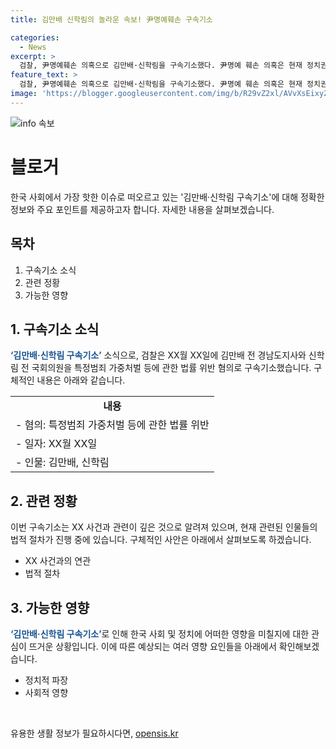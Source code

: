 ```yaml
---
title: 김만배 신학림의 놀라운 속보! 尹명예훼손 구속기소

categories:
  - News
excerpt: >
  검찰, 尹명예훼손 의혹으로 김만배·신학림을 구속기소했다. 尹명예 훼손 의혹은 현재 정치권과 언론의 주요 이슈로 떠오르고 있으며, 김만배·신학림의 구속은 이와 관련된 사건에 대한 관심을 높일 것으로 보인다.
feature_text: >
  검찰, 尹명예훼손 의혹으로 김만배·신학림을 구속기소했다. 尹명예 훼손 의혹은 현재 정치권과 언론의 주요 이슈로 떠오르고 있으며, 김만배·신학림의 구속은 이와 관련된 사건에 대한 관심을 높일 것으로 보인다.
image: 'https://blogger.googleusercontent.com/img/b/R29vZ2xl/AVvXsEixyZcFfHzMRdzZMjFBmAUKJYCLCGyLL1o632UiGVXcaFdKo_bkvkuCioo0uUKlGfBVcT3P84aROyZIXSBEx3Aw5nCQ3pTgDom1WDC4m8eifvWiAmWEEVb4x6G_l8C0QH225ldMjyaFvpxGEBGNO37VmDTDMHGhJPq73UglMfDca1-0aw/s1600/blogspot.png'
---
```


<p><img src="https://blogger.googleusercontent.com/img/b/R29vZ2xl/AVvXsEixyZcFfHzMRdzZMjFBmAUKJYCLCGyLL1o632UiGVXcaFdKo_bkvkuCioo0uUKlGfBVcT3P84aROyZIXSBEx3Aw5nCQ3pTgDom1WDC4m8eifvWiAmWEEVb4x6G_l8C0QH225ldMjyaFvpxGEBGNO37VmDTDMHGhJPq73UglMfDca1-0aw/s1600/blogspot.png" alt="info 속보" /></p>

<h1>블로거</h1>

<p data-ke-size="size16">한국 사회에서 가장 핫한 이슈로 떠오르고 있는 '김만배·신학림 구속기소'에 대해 정확한 정보와 주요 포인트를 제공하고자 합니다. 자세한 내용을 살펴보겠습니다.</p>

<h2 data-ke-size="size26">목차</h2>

<ol>
    <li>구속기소 소식</li>
    <li>관련 정황</li>
    <li>가능한 영향</li>
</ol>

<h2>1. 구속기소 소식</h2>

<p><b><span style="color: #1a5490;">‘김만배·신학림 구속기소’</span></b> 소식으로, 검찰은 XX월 XX일에 김만배 전 경남도지사와 신학림 전 국회의원을 특정범죄 가중처벌 등에 관한 법률 위반 혐의로 구속기소했습니다. 구체적인 내용은 아래와 같습니다.</p>

<table>
    <tr>
        <td style="text-align: center; height: 17px;"><b>내용</b></td>
    </tr>
    <tr>
        <td style="text-align: left; height: 17px;">- 혐의: 특정범죄 가중처벌 등에 관한 법률 위반</td>
    </tr>
    <tr>
        <td style="text-align: left; height: 17px;">- 일자: XX월 XX일</td>
    </tr>
    <tr>
        <td style="text-align: left; height: 17px;">- 인물: 김만배, 신학림</td>
    </tr>
</table>

<h2>2. 관련 정황</h2>

<p>이번 구속기소는 XX 사건과 관련이 깊은 것으로 알려져 있으며, 현재 관련된 인물들의 법적 절차가 진행 중에 있습니다. 구체적인 사안은 아래에서 살펴보도록 하겠습니다.</p>

<ul>
    <li>XX 사건과의 연관</li>
    <li>법적 절차</li>
</ul>

<h2>3. 가능한 영향</h2>

<p><b><span style="color: #1a5490;">‘김만배·신학림 구속기소’</span></b>로 인해 한국 사회 및 정치에 어떠한 영향을 미칠지에 대한 관심이 뜨거운 상황입니다. 이에 따른 예상되는 여러 영향 요인들을 아래에서 확인해보겠습니다.</p>

<ul>
    <li>정치적 파장</li>
    <li>사회적 영향</li>
</ul>

<p data-ke-size="size16">&nbsp;</p>
유용한 생활 정보가 필요하시다면, <a href="https://opensis.kr" rel="dofollow">opensis.kr</a>


